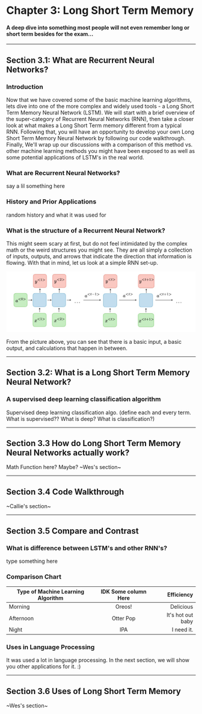 # Chapter 3: Long Short Term Memory
#### A deep dive into something most people will not even remember long or short term besides for the exam...
____

## Section 3.1: What are Recurrent Neural Networks?

### Introduction
Now that we have covered some of the basic machine learning algorithms, lets dive into one of the more complex and widely used
tools - a Long Short Term Memory Neural Network (LSTM). We will start with a brief overview of the super-category of Recurrent Neural
Networks (RNN), then take a closer look at what makes a Long Short Term memory different from a typical RNN. Following that, you
will have an opportunity to develop your own Long Short Term Memory Neural Network by following our code walkthrough. Finally, We'll
wrap up our discussions with a comparison of this method vs. other machine learning methods you might have been exposed to as well
as some potential applications of LSTM's in the real world. 

### What are Recurrent Neural Networks?
say a lil something here

### History and Prior Applications
random history and what it was used for

### What is the structure of a Recurrent Neural Network?
This might seem scary at first, but do not feel intimidated by the complex math or the weird structures you might see. They are all simply a 
collection of inputs, outputs, and arrows that indicate the direction that information is flowing. With that in mind, let us look at a 
simple RNN set-up.

![A traditional RNN Architecture](./images/TraditionalRNNArchitecture.jpg "This is a traditional RNN Architecture")

From the picture above, you can see that there is a basic input, a basic output, and calculations that happen in between. 

---

## Section 3.2: What is a Long Short Term Memory Neural Network?

### A supervised deep learning classification algorithm
Supervised deep learning classification algo. (define each and every term. What is supervised?? What is deep? What is classification?)

---
## Section 3.3 How do Long Short Term Memory Neural Networks actually work?

Math Function here? Maybe?
~Wes's section~

---

## Section 3.4 Code Walkthrough

~Callie's section~

---

## Section 3.5  Compare and Contrast

### What is difference between LSTM's and other RNN's?
type something here

### Comparison Chart

|Type of Machine Learning Algorithm| IDK Some column Here | Efficiency                |
|-----------|:----------------:|----:              |
|Morning    | Oreos!           | Delicious         |
|Afternoon  | Otter Pop        | It's hot out baby |
|Night      | IPA              | I need it. |

### Uses in Language Processing
It was used a lot in language processing. In the next section, we will show you other applications for it. :)

---
## Section 3.6 Uses of Long Short Term Memory

~Wes's section~
